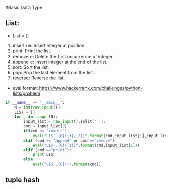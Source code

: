 #Basic Data Type
## List: 
+ List = []
1. insert i e: Insert integer  at position .
2. print: Print the list.
3. remove e: Delete the first occurrence of integer .
4. append e: Insert integer  at the end of the list.
5. sort: Sort the list.
6. pop: Pop the last element from the list.
7. reverse: Reverse the list.
+ eval format:
https://www.hackerrank.com/challenges/python-lists/problem

```python
if __name__ == '__main__':
    N = int(raw_input())
    LIST = []
    for _ in range (N):
        input_list = raw_input().split(' ');
        cmd = input_list[0];
        if(cmd == "insert"):
            eval("LIST.{0}({1},{2})".format(cmd,input_list[1],input_list[2]))
        elif (cmd == "append" or cmd =="remove"):
            eval("LIST.{0}({1})".format(cmd,input_list[1]))
        elif (cmd =="print"):
            print LIST
        else:
            eval("LIST.{0}()".format(cmd))
```
## tuple hash
